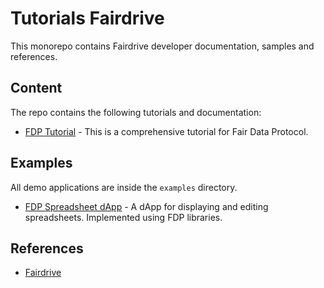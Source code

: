 # Tutorials Fairdrive

This monorepo contains Fairdrive developer documentation, samples and references.

## Content

The repo contains the following tutorials and documentation:

- [FDP Tutorial](FDP-TUTORIAL.md) - This is a comprehensive tutorial for Fair Data Protocol.

## Examples

All demo applications are inside the `examples` directory.

- [FDP Spreadsheet dApp](/examples/fdp-spreadsheet-dapp/) - A dApp for displaying and editing spreadsheets. Implemented using FDP libraries.

## References

- [Fairdrive](https://github.com/fairDataSociety/fairdrive-theapp)
